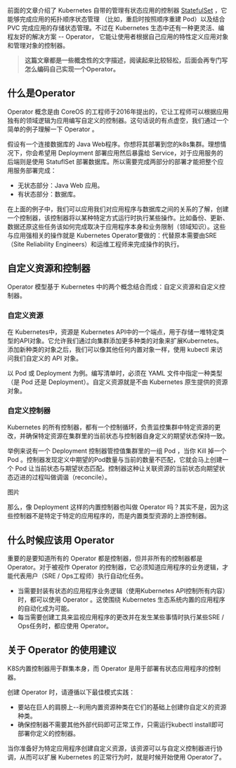 前面的文章介绍了 Kubernetes 自带的管理有状态应用的控制器 [StatefulSet](https://mp.weixin.qq.com/s?__biz=MzUzNTY5MzU2MA==&mid=2247486737&idx=1&sn=e7d0689fa74b108bae734515837c68e1&chksm=fa80dc86cdf755909f2f29ee8cb9dce930b95a837cb045be5c9700a9000743c9cb7f8eed6731&token=480855145&lang=zh_CN&scene=21#wechat_redirect) ，它能够完成应用的拓扑顺序状态管理 （比如，重启时按照顺序重建 Pod）以及结合 PVC 完成应用的存储状态管理。不过在 Kubernetes 生态中还有一种更灵活、编程友好的解决方案 -- Operator， 它能让使用者根据自己应用的特性定义应用对象和管理对象的控制器。

> **这篇文章都是一些概念性的文字描述，阅读起来比较轻松，后面会再专门写怎么编码自己实现一个Operator。**



## 什么是Operator

Operator 概念是由 CoreOS 的工程师于2016年提出的，它让工程师可以根据应用独有的领域逻辑为应用编写自定义的控制器。这句话说的有点虚空，我们通过一个简单的例子理解一下 Operator 。

假设有一个连接数据库的 Java Web程序。你想将其部署到您的k8s集群。理想情况下，你会希望用 Deployment 部署应用然后暴露给 Service，对于应用服务的后端则是使用 StatuflSet 部署数据库。所以需要完成两部分的部署才能把整个应用服务部署完成：

- 无状态部分：Java Web 应用。
- 有状态部分：数据库。

在上面的例子中，我们可以应用我们对应用程序与数据库之间的关系的了解，创建一个控制器，该控制器将以某种特定方式运行时执行某些操作。比如备份、更新、数据还原这些任务该如何完成取决于应用程序本身和业务限制（领域知识）。这些与应用强相关的操作就是 Kubernetes Operator要做的：代替原本需要由SRE（Site Reliability Engineers）和运维工程师来完成操作的执行。

## 自定义资源和控制器

Operator 模型基于 Kubernetes 中的两个概念结合而成：自定义资源和自定义控制器。

### 自定义资源

在 Kubernetes中，资源是 Kubernetes API中的一个端点，用于存储一堆特定类型的API对象。它允许我们通过向集群添加更多种类的对象来扩展Kubernetes。添加新种类的对象之后，我们可以像其他任何内置对象一样，使用 kubectl 来访问我们自定义的 API 对象。

以 Pod 或 Deployment 为例。编写清单时，必须在 YAML 文件中指定一种类型（是 Pod 还是 Deployment）。自定义资源就是不由 Kubernetes 原生提供的资源对象。

### 自定义控制器

Kubernetes 的所有控制器，都有一个控制循环，负责监控集群中特定资源的更改，并确保特定资源在集群里的当前状态与控制器自身定义的期望状态保持一致。

举例来说有一个 Deployment 控制器管控值集群里的一组 Pod ，当你 Kill 掉一个 Pod 。控制器发现定义中期望的Pod数量与当前的数量不匹配，它就会马上创建一个 Pod 让当前状态与期望状态匹配。控制器这种让关联资源的当前状态向期望状态迈进的过程叫做调谐（reconcile）。

图片

那么，像 Deployment 这样的内置控制器也叫做 Operator 吗？其实不是，因为这些控制器不是特定于特定的应用程序的，而是内置类型资源的上游控制器。

## 什么时候应该用 Operator

重要的是要知道所有的 Operator 都是控制器，但并非所有的控制器都是 Operator。对于被视作 Operator 的控制器，它必须知道应用程序的业务逻辑，才能代表用户（SRE / Ops工程师）执行自动化任务。

- 当需要封装有状态的应用程序业务逻辑（使用Kubernetes API控制所有内容）时，都可以使用 Operator 。这使围绕 Kubernetes 生态系统内置的应用程序的自动化成为可能。
- 每当需要创建工具来监视应用程序的更改并在发生某些事情时执行某些SRE / Ops任务时，都应使用 Operator。

## 关于 Operator 的使用建议

K8S内置控制器用于群集本身，而 Operator 是用于部署有状态应用程序的控制器。

创建 Operator 时，请遵循以下最佳模式实践：

- 要站在巨人的肩膀上--利用内置资源种类在它们的基础上创建你自定义的资源种类。
- 确保控制器不需要其他外部代码即可正常工作，只需运行kubectl install即可部署你定义的控制器。

当你准备好为特定应用程序创建自定义资源，该资源可以与自定义控制器进行协调，从而可以扩展 Kubernetes 的正常行为时，就是时候开始使用 Operator了。